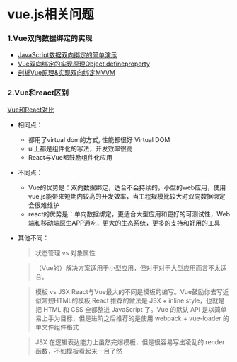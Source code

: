 # vue.js相关问题

### 1.Vue双向数据绑定的实现
* [JavaScript数据双向绑定的简单演示](http://div.io/topic/1645)
* [Vue双向绑定的实现原理Object.defineproperty](https://www.w3cplus.com/vue/vue-two-way-binding-object-defineproperty.html)
* [剖析Vue原理&实现双向绑定MVVM](https://segmentfault.com/a/1190000006599500) 

### 2.Vue和react区别
[Vue和React对比](http://chping.website/2016/11/28/Vue%E5%92%8CReact%E5%AF%B9%E6%AF%94/)
* 相同点：
    * 都用了virtual dom的方式, 性能都很好 Virtual DOM
    * ui上都是组件化的写法，开发效率很高
    * React与Vue都鼓励组件化应用
* 不同点：
    * Vue的优势是：双向数据绑定，适合不会持续的，小型的web应用，使用vue.js能带来短期内较高的开发效率，当工程规模比较大时双向数据绑定会很难维护
    * react的优势是：单向数据绑定，更适合大型应用和更好的可测试性，Web端和移动端原生APP通吃，更大的生态系统，更多的支持和好用的工具
* 其他不同：
    > 状态管理 vs 对象属性
    
    > （Vue的）解决方案适用于小型应用，但对于对于大型应用而言不太适合。
    
    > 模板 vs JSX React与Vue最大的不同是模板的编写。Vue鼓励你去写近似常规HTML的模板
    > React 推荐的做法是 JSX + inline style，也就是把 HTML 和 CSS 全都整进 JavaScript 了。Vue 的默认 API 是以简单易上手为目标，但是进阶之后推荐的是使用 webpack + vue-loader 的单文件组件格式
    
    > JSX 在逻辑表达能力上虽然完爆模板，但是很容易写出凌乱的 render 函数，不如模板看起来一目了然










